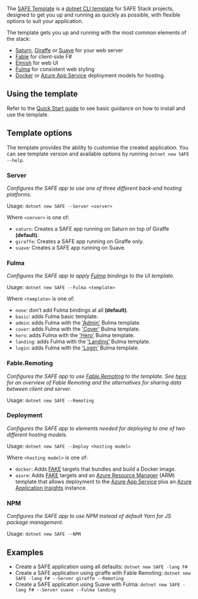The [SAFE Template](https://github.com/SAFE-Stack/SAFE-template) is a [dotnet CLI template](https://docs.microsoft.com/en-us/dotnet/core/tools/dotnet-new?tabs=netcore2x) for SAFE Stack projects, designed to get you up and running as quickly as possible, with flexible options to suit your application.

The template gets you up and running with the most common elements of the stack:

* [Saturn](https://saturnframework.github.io/docs/), [Giraffe](https://github.com/giraffe-fsharp/Giraffe) or [Suave](https://suave.io/) for your web server
* [Fable](http://fable.io/) for client-side F#
* [Elmish](https://fable-elmish.github.io/elmish/) for web UI
* [Fulma](https://mangelmaxime.github.io/Fulma/) for consistent web styling
* [Docker](https://www.docker.com/) or [Azure App Service](https://azure.microsoft.com/en-us/services/app-service/) deployment models for hosting.

## Using the template
Refer to the [Quick Start guide](quickstart.md#create-your-first-safe-app) to see basic guidance on how to install and use the template.

## Template options
The template provides the ability to customise the created application. You can see template version and available options by running  `dotnet new SAFE --help`.

### Server
*Configures the SAFE app to use one of three different back-end hosting platforms.*

Usage: `dotnet new SAFE --Server <server>`

Where `<server>` is one of:

* `saturn`: Creates a SAFE app running on Saturn on top of Giraffe **(default)**.
* `giraffe`: Creates a SAFE app running on Giraffe only.
* `suave`: Creates a SAFE app running on Suave.

### Fulma
*Configures the SAFE app to apply [Fulma](https://mangelmaxime.github.io/Fulma) bindings to the UI template.*

Usage: `dotnet new SAFE --Fulma <template>`

Where `<template>` is one of:

* `none`: don't add Fulma bindings at all **(default)**.
* `basic`: adds Fulma basic template.
* `admin`: adds Fulma with the ['Admin'](https://dansup.github.io/bulma-templates/templates/admin.html) Bulma template.
* `cover`: adds Fulma with the ['Cover'](https://dansup.github.io/bulma-templates/templates/cover.html) Bulma template.
* `hero`: adds Fulma with the ['Hero'](https://dansup.github.io/bulma-templates/templates/hero.html) Bulma template.
* `landing`: adds Fulma with the ['Landing'](https://dansup.github.io/bulma-templates/templates/landing.html) Bulma template.
* `login`: adds Fulma with the ['Login'](https://dansup.github.io/bulma-templates/templates/login.html) Bulma template.

### Fable.Remoting
*Configures the SAFE app to use [Fable.Remoting](https://github.com/Zaid-Ajaj/Fable.Remoting) to the template. See [here](feature-clientserver.md) for an overview of Fable Remoting and the alternatives for sharing data between client and server.*

Usage: `dotnet new SAFE --Remoting`

### Deployment
*Configures the SAFE app to elements needed for deploying to one of two different hosting models.*

Usage: `dotnet new SAFE --Deploy <hosting model>`

Where `<hosting model>` is one of:

* `docker`: Adds [FAKE](https://fake.build/) targets that bundles and build a Docker image.
* `azure`: Adds [FAKE](https://fake.build/) targets and an [Azure Resource Manager](https://docs.microsoft.com/en-us/azure/azure-resource-manager/resource-group-overview) (ARM) template that allows deployment to the [Azure App Service](https://azure.microsoft.com/en-us/services/app-service/) plus an [Azure Application Insights](https://azure.microsoft.com/en-us/services/application-insights/) instance.

### NPM
*Configures the SAFE app to use NPM instead of default Yarn for JS package management.*

Usage: `dotnet new SAFE --NPM`

## Examples
* Create a SAFE application using all defaults: `dotnet new SAFE -lang F#`
* Create a SAFE application using giraffe with Fable Remoting: `dotnet new SAFE -lang F# --Server giraffe --Remoting`
* Create a SAFE application using Suave with Fulma: `dotnet new SAFE -lang F# --Server suave --Fulma landing`
